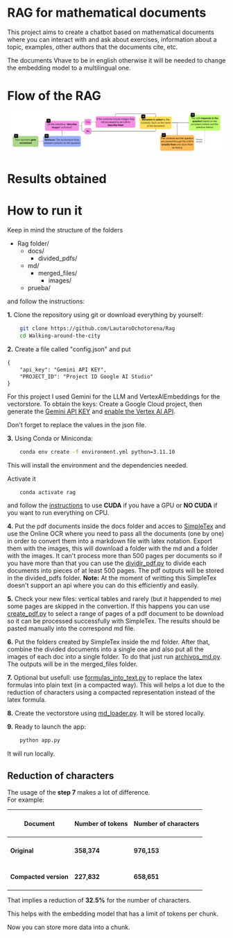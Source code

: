 # RAG for mathematical documents
This project aims to create a chatbot based on mathematical documents where you can interact with and ask about exercises, information about a topic, examples, other authors that the documents cite, etc.

The documents Vhave to be in english otherwise it will be needed to change the embedding model to a multilingual one.

# Flow of the RAG

<div style="text-align: center;">
  <img src="flow_chart.png" alt="Flow Chart" />
</div>

# Results obtained

# How to run it

Keep in mind the structure of the folders
- Rag folder/
  - docs/
    - divided_pdfs/
  - md/
    - merged_files/
      - images/
  - prueba/

and follow the instructions:

**1.** Clone the repository using git or download everything by yourself:
```bash
    git clone https://github.com/LautaroOchotorena/Rag
    cd Walking-around-the-city
```
**2.** Create a file called "config.json" and put
```
{
	"api_key": "Gemini API KEY",
	"PROJECT_ID": "Project ID Google AI Studio"
}
```
For this project I used Gemini for the LLM and VertexAIEmbeddings for the vectorstore.
To obtain the keys: Create a Google Cloud project, then generate the [Gemini API KEY](https://aistudio.google.com/app/apikey) and [enable the Vertex AI API](https://console.cloud.google.com/flows/enableapi?apiid=aiplatform.googleapis.com).

Don't forget to replace the values in the json file.

**3.** Using Conda or Miniconda:
```bash
    conda env create -f environment.yml python=3.11.10
```
This will install the environment and the dependencies needed.

   Activate it
```bash
    conda activate rag
```
and follow the [instructions](https://pytorch.org/get-started/locally/) to use **CUDA** if you have a GPU or **NO CUDA** if you want to run everything on CPU.

**4.** Put the pdf documents inside the docs folder and acces to [SimpleTex](https://simpletex.net/) and use the Online OCR where you need to pass all the documents (one by one) in order to convert them into a markdown file with latex notation. Export them with the images, this will download a folder with the md and a folder with the images.
It can't process more than 500 pages per documents so if you have more than that you can use the [dividir_pdf.py](https://github.com/LautaroOchotorena/Rag/blob/master/dividir_pdf.py) to divide each documents into pieces of at least 500 pages. The pdf outputs will be stored in the divided_pdfs folder.
**Note:** At the moment of writting this SimpleTex doesn't support an api where you can do this efficiently and easily.

**5.** Check your new files: vertical tables and rarely (but it happended to me) some pages are skipped in the convertion.
If this happens you can use [create_pdf.py](https://github.com/LautaroOchotorena/Rag/blob/master/crear_pdf.py) to select a range of pages of a pdf document to be download so it can be processed successfully with SimpleTex. The results should be pasted manually into the correspond md file.

**6.** Put the folders created by SimpleTex inside the md folder. After that, combine the divided documents into a single one and also put all the images of each doc into a single folder. To do that just run [archivos_md.py](https://github.com/LautaroOchotorena/Rag/blob/master/archivos_md.py). The outputs will be in the merged_files folder.

**7.** Optional but usefull: use [formulas_into_text.py](https://github.com/LautaroOchotorena/Rag/blob/master/formulas_into_text.py) to replace the latex formulas into plain text (in a compacted way). This will helps a lot due to the reduction of characters using a compacted representation instead of the latex formula.

**8.** Create the vectorstore using [md_loader.py](https://github.com/LautaroOchotorena/Rag/blob/master/md_loader.py). It will be stored locally.

**9.** Ready to launch the app:
```bash
    python app.py
```
It will run locally.

## Reduction of characters
The usage of the **step 7** makes a lot of difference. <br>
For example:
<div align="center">

| <h4>Document</h4> | <h4>Number of tokens</h4>  | <h4>Number of characters</h4>
|-----------------------|--------------------|--------------------|
| <h4>**Original**</h4>   | <h4>358,374</h4>  | <h4>976,153</h4>
| <h4>**Compacted version**</h4>| <h4>227,832</h4> | <h4>658,651</h4>

</div>

That implies a reduction of **32.5%** for the number of characters.

This helps with the embedding model that has a limit of tokens per chunk.

Now you can store more data into a chunk.
